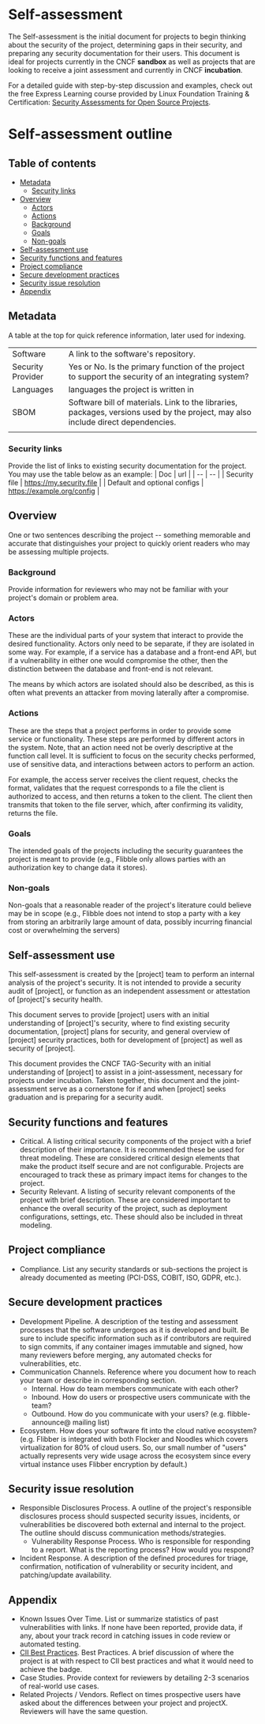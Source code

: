# Self-assessment

The Self-assessment is the initial document for projects to begin thinking
about the security of the project, determining gaps in their security, and
preparing any security documentation for their users. This document is ideal
for projects currently in the CNCF **sandbox** as well as projects that are
looking to receive a joint assessment and currently in CNCF **incubation**.

For a detailed guide with step-by-step discussion and examples, check out the free Express Learning course provided by Linux Foundation Training & Certification:
[Security Assessments for Open Source Projects](https://training.linuxfoundation.org/express-learning/security-self-assessments-for-open-source-projects-lfel1005/).

# Self-assessment outline

## Table of contents

- [Metadata](#metadata)
  - [Security links](#security-links)
- [Overview](#overview)
  - [Actors](#actors)
  - [Actions](#actions)
  - [Background](#background)
  - [Goals](#goals)
  - [Non-goals](#non-goals)
- [Self-assessment use](#self-assessment-use)
- [Security functions and features](#security-functions-and-features)
- [Project compliance](#project-compliance)
- [Secure development practices](#secure-development-practices)
- [Security issue resolution](#security-issue-resolution)
- [Appendix](#appendix)

## Metadata

A table at the top for quick reference information, later used for indexing.

|                   |                                                                                                                                  |
|-------------------|----------------------------------------------------------------------------------------------------------------------------------|
| Software          | A link to the software's repository.                                                                                             |
| Security Provider | Yes or No. Is the primary function of the project to support the security of an integrating system?                              |
| Languages         | languages the project is written in                                                                                              |
| SBOM              | Software bill of materials. Link to the libraries, packages, versions used by the project, may also include direct dependencies. |
|                   |                                                                                                                                  |

### Security links

Provide the list of links to existing security documentation for the project.
You may use the table below as an example:
\| Doc \| url \|
\| -- \| -- \|
\| Security file \| https://my.security.file \|
\| Default and optional configs \| https://example.org/config \|

## Overview

One or two sentences describing the project -- something memorable and accurate
that distinguishes your project to quickly orient readers who may be assessing
multiple projects.

### Background

Provide information for reviewers who may not be familiar with your project's
domain or problem area.

### Actors

These are the individual parts of your system that interact to provide the
desired functionality. Actors only need to be separate, if they are isolated
in some way. For example, if a service has a database and a front-end API, but
if a vulnerability in either one would compromise the other, then the
distinction between the database and front-end is not relevant.

The means by which actors are isolated should also be described, as this is
often what prevents an attacker from moving laterally after a compromise.

### Actions

These are the steps that a project performs in order to provide some service
or functionality. These steps are performed by different actors in the system.
Note, that an action need not be overly descriptive at the function call level.
It is sufficient to focus on the security checks performed, use of sensitive
data, and interactions between actors to perform an action.

For example, the access server receives the client request, checks the format,
validates that the request corresponds to a file the client is authorized to
access, and then returns a token to the client. The client then transmits that
token to the file server, which, after confirming its validity, returns the file.

### Goals

The intended goals of the projects including the security guarantees the project
is meant to provide (e.g., Flibble only allows parties with an authorization
key to change data it stores).

### Non-goals

Non-goals that a reasonable reader of the project's literature could believe
may be in scope (e.g., Flibble does not intend to stop a party with a key from
storing an arbitrarily large amount of data, possibly incurring financial cost
or overwhelming the servers)

## Self-assessment use

This self-assessment is created by the \[project\] team to perform an internal
analysis of the project's security. It is not intended to provide a security
audit of \[project\], or function as an independent assessment or attestation
of \[project\]'s security health.

This document serves to provide \[project\] users with an initial understanding
of \[project\]'s security, where to find existing security documentation,
\[project\] plans for security, and general overview of \[project\] security
practices, both for development of \[project\] as well as security of
\[project\].

This document provides the CNCF TAG-Security with an initial understanding of
\[project\] to assist in a joint-assessment, necessary for projects under
incubation. Taken together, this document and the joint-assessment serve as a
cornerstone for if and when \[project\] seeks graduation and is preparing for a
security audit.

## Security functions and features

- Critical. A listing critical security components of the project with a brief
  description of their importance. It is recommended these be used for threat
  modeling. These are considered critical design elements that make the product
  itself secure and are not configurable. Projects are encouraged to track
  these as primary impact items for changes to the project.
- Security Relevant. A listing of security relevant components of the project
  with brief description. These are considered important to enhance the overall
  security of the project, such as deployment configurations, settings, etc.
  These should also be included in threat modeling.

## Project compliance

- Compliance. List any security standards or sub-sections the project is
  already documented as meeting (PCI-DSS, COBIT, ISO, GDPR, etc.).

## Secure development practices

- Development Pipeline. A description of the testing and assessment processes
  that the software undergoes as it is developed and built. Be sure to include
  specific information such as if contributors are required to sign commits, if
  any container images immutable and signed, how many reviewers before merging,
  any automated checks for vulnerabilities, etc.
- Communication Channels. Reference where you document how to reach your team
  or describe in corresponding section.
  - Internal. How do team members communicate with each other?
  - Inbound. How do users or prospective users communicate with the team?
  - Outbound. How do you communicate with your users? (e.g. flibble-announce@
    mailing list)
- Ecosystem. How does your software fit into the cloud native ecosystem? (e.g.
  Flibber is integrated with both Flocker and Noodles which covers
  virtualization for 80% of cloud users. So, our small number of "users"
  actually represents very wide usage across the ecosystem since every virtual
  instance uses Flibber encryption by default.)

## Security issue resolution

- Responsible Disclosures Process. A outline of the project's responsible
  disclosures process should suspected security issues, incidents, or
  vulnerabilities be discovered both external and internal to the project. The
  outline should discuss communication methods/strategies.
  - Vulnerability Response Process. Who is responsible for responding to a
    report. What is the reporting process? How would you respond?
- Incident Response. A description of the defined procedures for triage,
  confirmation, notification of vulnerability or security incident, and
  patching/update availability.

## Appendix

- Known Issues Over Time. List or summarize statistics of past vulnerabilities
  with links. If none have been reported, provide data, if any, about your track
  record in catching issues in code review or automated testing.
- [CII Best Practices](https://www.coreinfrastructure.org/programs/best-practices-program/).
  Best Practices. A brief discussion of where the project is at
  with respect to CII best practices and what it would need to
  achieve the badge.
- Case Studies. Provide context for reviewers by detailing 2-3 scenarios of
  real-world use cases.
- Related Projects / Vendors. Reflect on times prospective users have asked
  about the differences between your project and projectX. Reviewers will have
  the same question.
